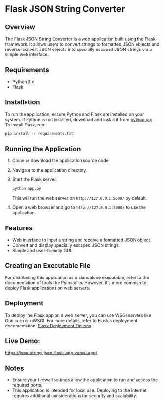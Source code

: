 
# Flask JSON String Converter

## Overview
The Flask JSON String Converter is a web application built using the Flask framework. It allows users to convert strings to formatted JSON objects and reverse-convert JSON objects into specially escaped JSON strings via a simple web interface.

## Requirements
- Python 3.x
- Flask

## Installation
To run the application, ensure Python and Flask are installed on your system. If Python is not installed, download and install it from [python.org](https://www.python.org/downloads/). To install Flask, run:
```bash
pip install -r requirements.txt
```

## Running the Application
1. Clone or download the application source code.

2. Navigate to the application directory.

3. Start the Flask server:
    ```bash
    python app.py
    ```
    This will run the web server on `http://127.0.0.1:5000/` by default.

4. Open a web browser and go to `http://127.0.0.1:5000/` to use the application.

## Features
- Web interface to input a string and receive a formatted JSON object.
- Convert and display specially escaped JSON strings.
- Simple and user-friendly GUI.

## Creating an Executable File
For distributing this application as a standalone executable, refer to the documentation of tools like PyInstaller. However, it's more common to deploy Flask applications on web servers.

## Deployment
To deploy the Flask app on a web server, you can use WSGI servers like Gunicorn or uWSGI. For more details, refer to Flask's deployment documentation: [Flask Deployment Options](https://flask.palletsprojects.com/en/latest/deploying/).

## Live Demo: 
https://json-string-json-flask-app.vercel.app/

## Notes
- Ensure your firewall settings allow the application to run and access the required ports.
- This application is intended for local use. Deploying to the internet requires additional considerations for security and scalability.
